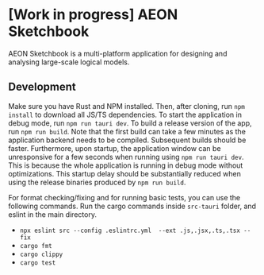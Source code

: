 # [Work in progress] AEON Sketchbook

AEON Sketchbook is a multi-platform application for designing and analysing large-scale logical models.

## Development

Make sure you have Rust and NPM installed. Then, after cloning, run `npm install` to download all JS/TS dependencies. To start the application in debug mode, run `npm run tauri dev`. To build a release version of the app, run `npm run build`. Note that the first build can take a few minutes as the application backend needs to be compiled. Subsequent builds should be faster. Furthermore, upon startup, the application window can be unresponsive for a few seconds when running using `npm run tauri dev`. This is because the whole application is running in debug mode without optimizations. This startup delay should be substantially reduced when using the release binaries produced by `npm run build`.

For format checking/fixing and for running basic tests, you can use the following commands.
Run the cargo commands inside `src-tauri` folder, and eslint in the main directory.
- `npx eslint src --config .eslintrc.yml  --ext .js,.jsx,.ts,.tsx --fix`
- `cargo fmt`
- `cargo clippy`
- `cargo test`
